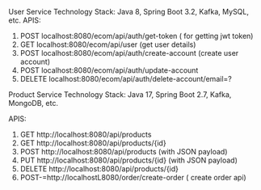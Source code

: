 User Service
Technology Stack: Java 8, Spring Boot 3.2, Kafka, MySQL, etc.
APIS:
  1) POST localhost:8080/ecom/api/auth/get-token ( for getting jwt token)
  2) GET localhost:8080/ecom/api/user (get user details)
  3) POST localhost:8080/ecom/api/auth/create-account (create user account)
  4) POST localhost:8080/ecom/api/auth/update-account
  5) DELETE localhost:8080/ecom/api/auth/delete-account/email=?
  
Product Service
Technology Stack: Java 17, Spring Boot 2.7, Kafka, MongoDB, etc.

APIS:
  1) GET http://localhost:8080/api/products
  2) GET http://localhost:8080/api/products/{id}
  3) POST http://localhost:8080/api/products (with JSON payload)
  4) PUT http://localhost:8080/api/products/{id} (with JSON payload)
  5) DELETE http://localhost:8080/api/products/{id}
  6) POST-=http://localhostL8080/order/create-order ( create order api)

